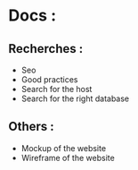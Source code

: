 # Docs :

## Recherches :
- Seo
- Good practices
- Search for the host
- Search for the right database

## Others :
- Mockup of the website
- Wireframe of the website